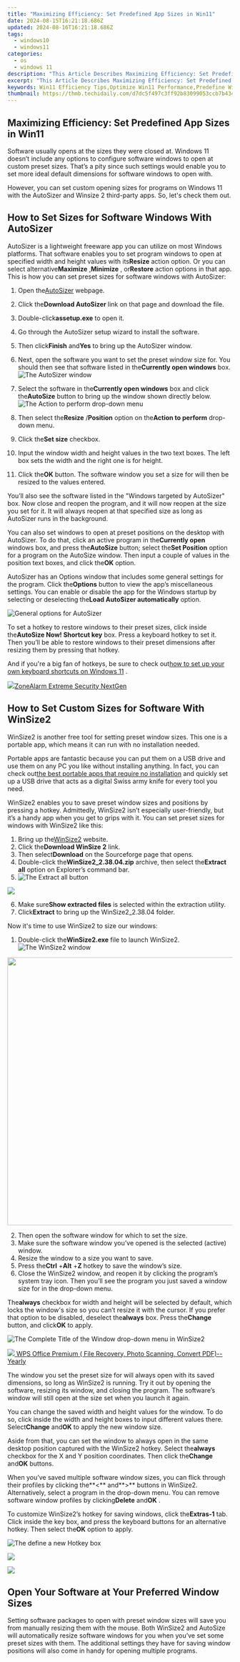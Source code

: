 ```yaml
---
title: "Maximizing Efficiency: Set Predefined App Sizes in Win11"
date: 2024-08-15T16:21:18.686Z
updated: 2024-08-16T16:21:18.686Z
tags:
  - windows10
  - windows11
categories:
  - os
  - windows 11
description: "This Article Describes Maximizing Efficiency: Set Predefined App Sizes in Win11"
excerpt: "This Article Describes Maximizing Efficiency: Set Predefined App Sizes in Win11"
keywords: Win11 Efficiency Tips,Optimize Win11 Performance,Predefine Win11 Apps,Windows 11 Speed Boost,Set Win11 Size Parameters,Manage Win11 Application Sizes,Enhance Win11 Usability
thumbnail: https://thmb.techidaily.com/d7dc5f497c3ff92b83099053ccb7b434fc4fb16a570e502a336cc42130adb602.jpg
---
```


## Maximizing Efficiency: Set Predefined App Sizes in Win11

 Software usually opens at the sizes they were closed at. Windows 11 doesn’t include any options to configure software windows to open at custom preset sizes. That’s a pity since such settings would enable you to set more ideal default dimensions for software windows to open with.

 However, you can set custom opening sizes for programs on Windows 11 with the AutoSizer and Winsize 2 third-party apps. So, let's check them out.

## How to Set Sizes for Software Windows With AutoSizer

 AutoSizer is a lightweight freeware app you can utilize on most Windows platforms. That software enables you to set program windows to open at specified width and height values with its**Resize** action option. Or you can select alternative**Maximize** ,**Minimize** , or**Restore** action options in that app. This is how you can set preset sizes for software windows with AutoSizer:

1. Open the[AutoSizer](http://www.southbaypc.com/AutoSizer/) webpage.
2. Click the**Download AutoSizer** link on that page and download the file.
3. Double-click**assetup.exe** to open it.
4. Go through the AutoSizer setup wizard to install the software.
5. Then click**Finish** and**Yes** to bring up the AutoSizer window.

1. Next, open the software you want to set the preset window size for. You should then see that software listed in the**Currently open windows** box.  
![The AutoSizer window](https://static1.makeuseofimages.com/wordpress/wp-content/uploads/2022/11/autosizer-window.jpg)
2. Select the software in the**Currently open windows** box and click the**AutoSize** button to bring up the window shown directly below.  
![The Action to perform drop-down menu](https://static1.makeuseofimages.com/wordpress/wp-content/uploads/2022/11/autosize-window.jpg)
3. Then select the**Resize** /**Position** option on the**Action to perform** drop-down menu.
4. Click the**Set size** checkbox.
5. Input the window width and height values in the two text boxes. The left box sets the width and the right one is for height.
6. Click the**OK** button. The software window you set a size for will then be resized to the values entered.

 You’ll also see the software listed in the "Windows targeted by AutoSizer" box. Now close and reopen the program, and it will now reopen at the size you set for it. It will always reopen at that specified size as long as AutoSizer runs in the background.

 You can also set windows to open at preset positions on the desktop with AutoSizer. To do that, click an active program in the**Currently open** windows box, and press the**AutoSize** button; select the**Set Position** option for a program on the AutoSize window. Then input a couple of values in the position text boxes, and click the**OK** option.

 AutoSizer has an Options window that includes some general settings for the program. Click the**Options** button to view the app’s miscellaneous settings. You can enable or disable the app for the Windows startup by selecting or deselecting the**Load AutoSizer automatically** option.

![General options for AutoSizer](https://static1.makeuseofimages.com/wordpress/wp-content/uploads/2022/11/general-autosize-settings.jpg)

 To set a hotkey to restore windows to their preset sizes, click inside the**AutoSize Now! Shortcut key** box. Press a keyboard hotkey to set it. Then you’ll be able to restore windows to their preset dimensions after resizing them by pressing that hotkey.

 And if you're a big fan of hotkeys, be sure to check out[how to set up your own keyboard shortcuts on Windows 11](https://www.makeuseof.com/windows-11-set-up-new-hotkeys/) .

<!-- affiliate ads begin -->
<a href="https://estore.zonealarm.com/order/checkout.php?PRODS=36245101&QTY=1&AFFILIATE=108875&CART=1"><img src="https://sc1.checkpoint.com/sc1/za/images/boxes/zang_box_trust.png" border="0">ZoneAlarm Extreme Security NextGen</a>
<!-- affiliate ads end -->
## How to Set Custom Sizes for Software With WinSize2

 WinSize2 is another free tool for setting preset window sizes. This one is a portable app, which means it can run with no installation needed.

 Portable apps are fantastic because you can put them on a USB drive and use them on any PC you like without installing anything. In fact, you can check out[the best portable apps that require no installation](https://www.makeuseof.com/tag/best-portable-apps/) and quickly set up a USB drive that acts as a digital Swiss army knife for every tool you need.

 WinSize2 enables you to save preset window sizes and positions by pressing a hotkey. Admittedly, WinSize2 isn’t especially user-friendly, but it’s a handy app when you get to grips with it. You can set preset sizes for windows with WinSize2 like this:

1. Bring up the[WinSize2](https://winsize2.sourceforge.net/en/) website.
2. Click the**Download WinSize 2** link.
3. Then select**Download** on the Sourceforge page that opens.
4. Double-click the**WinSize2\_2.38.04.zip** archive, then select the**Extract all** option on Explorer’s command bar.
5. ![The Extract all button](https://static1.makeuseofimages.com/wordpress/wp-content/uploads/2022/11/the-extract-all-option3.jpg)
<!-- affiliate ads begin -->
<a href="https://shop.copernic.com/order/checkout.php?PRODS=41033091&QTY=1&AFFILIATE=108875&CART=1"><img src="https://secure.2checkout.com/images/merchant/8d30aa96e72440759f74bd2306c1fa3d/Copernic-2023-Affiliate-728x90-Advanced.png" border="0"></a>
<!-- affiliate ads end -->
6. Make sure**Show extracted files** is selected within the extraction utility.
7. Click**Extract** to bring up the WinSize2\_2.38.04 folder.

Now it's time to use WinSize2 to size our windows:

1. Double-click the**WinSize2.exe** file to launch WinSize2.  
![The WinSize2 window](https://static1.makeuseofimages.com/wordpress/wp-content/uploads/2022/11/winsize2-window.jpg)
<!-- affiliate ads begin -->
<a href="https://appsumo.8odi.net/c/5597632/2075461/7443" target="_top" id="2075461"><img src="//a.impactradius-go.com/display-ad/7443-2075461" border="0" alt="" width="1200" height="600"/></a><img height="0" width="0" src="https://appsumo.8odi.net/i/5597632/2075461/7443" style="position:absolute;visibility:hidden;" border="0" />
<!-- affiliate ads end -->
2. Then open the software window for which to set the size.
3. Make sure the software window you’ve opened is the selected (active) window.
4. Resize the window to a size you want to save.
5. Press the**Ctrl** +**Alt** +**Z** hotkey to save the window’s size.
6. Close the WinSize2 window, and reopen it by clicking the program’s system tray icon. Then you’ll see the program you just saved a window size for in the drop-down menu.

 The**always** checkbox for width and height will be selected by default, which locks the window's size so you can’t resize it with the cursor. If you prefer that option to be disabled, deselect the**always** box. Press the**Change** button, and click**OK** to apply.

![The Complete Title of the Window drop-down menu in WinSize2](https://static1.makeuseofimages.com/wordpress/wp-content/uploads/2022/11/the-wintitle-tab.jpg)
<!-- affiliate ads begin -->
<a href="https://secure.2checkout.com/order/checkout.php?PRODS=38729081&QTY=1&AFFILIATE=108875&CART=1"><img src="https://website-prod.cache.wpscdn.com/img/wps-spreadsheet-free-excel-editor-online-offline-1x.93e269d.png" border="0">
WPS Office Premium ( File Recovery, Photo Scanning, Convert PDF)--Yearly</a>
<!-- affiliate ads end -->

 The window you set the preset size for will always open with its saved dimensions, so long as WinSize2 is running. Try it out by opening the software, resizing its window, and closing the program. The software’s window will still open at the size set when you launch it again.

 You can change the saved width and height values for the window. To do so, click inside the width and height boxes to input different values there. Select**Change** and**OK** to apply the new window size.

 Aside from that, you can set the window to always open in the same desktop position captured with the WinSize2 hotkey. Select the**always** checkbox for the X and Y position coordinates. Then click the**Change** and**OK** buttons.

 When you’ve saved multiple software window sizes, you can flick through their profiles by clicking the**<** and**\>** buttons in WinSize2\. Alternatively, select a program in the drop-down menu. You can remove software window profiles by clicking**Delete** and**OK** .

 To customize WinSize2’s hotkey for saving windows, click the**Extras-1** tab. Click inside the key box, and press the keyboard buttons for an alternative hotkey. Then select the**OK** option to apply.

![The define a new Hotkey box](https://static1.makeuseofimages.com/wordpress/wp-content/uploads/2022/11/the-define-a-hotkey-box.jpg)
<!-- affiliate ads begin -->
<a href="https://store.nero.com/order/checkout.php?PRODS=42296985&QTY=1&AFFILIATE=108875&CART=1"><img src="https://secure.avangate.com/images/merchant/9cea886b9f44a3c2df1163730ab64994/products/copy_nero_burning_rom_cart.png" border="0">
</a>
<!-- affiliate ads end -->

<!-- affiliate ads begin -->
<a href="https://estore.winxdvd.com/order/checkout.php?PRODS=12653853&QTY=1&AFFILIATE=108875&CART=1"><img src="https://secure.avangate.com/images/merchant/bcb41ccdc4363c6848a1d760f26c28a0/products/14_videoproc-converter-ai-box.png" border="0"></a>
<!-- affiliate ads end -->
## Open Your Software at Your Preferred Window Sizes

 Setting software packages to open with preset window sizes will save you from manually resizing them with the mouse. Both WinSize2 and AutoSize will automatically resize software windows for you when you’ve set some preset sizes with them. The additional settings they have for saving window positions will also come in handy for opening multiple programs.

<ins class="adsbygoogle"
     style="display:block"
     data-ad-format="autorelaxed"
     data-ad-client="ca-pub-7571918770474297"
     data-ad-slot="1223367746"></ins>



<ins class="adsbygoogle"
     style="display:block"
     data-ad-client="ca-pub-7571918770474297"
     data-ad-slot="8358498916"
     data-ad-format="auto"
     data-full-width-responsive="true"></ins>


